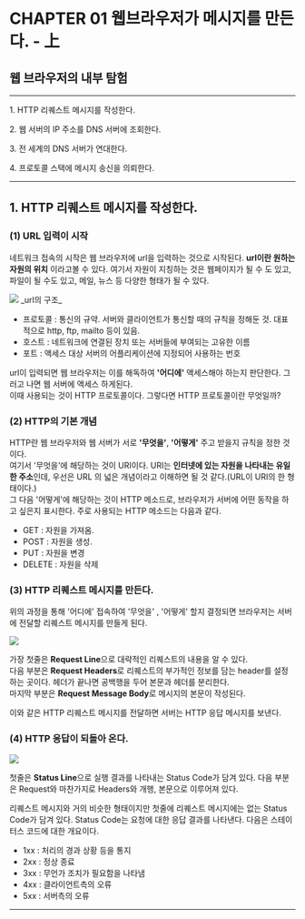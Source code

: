 # CHAPTER 01 웹브라우저가 메시지를 만든다. - 上

## 웹 브라우저의 내부 탐험

---

1\.  HTTP 리퀘스트 메시지를 작성한다.   

2\.  웹 서버의 IP 주소를 DNS 서버에 조회한다.   

3\.  전 세계의 DNS 서버가 연대한다.   

4\.  프로토콜 스택에 메시지 송신을 의뢰한다.   


---

## 1\. HTTP 리퀘스트 메시지를 작성한다.

### (1) URL 입력이 시작

네트워크 접속의 시작은 웹 브라우저에 url을 입력하는 것으로 시작된다. **url이란 원하는 자원의 위치** 이라고볼 수 있다. 여기서 자원이 지칭하는 것은 웹페이지가 될 수 도 있고, 파일이 될 수도 있고, 메일, 뉴스 등 다양한 형태가 될 수 있다.

<img src="https://img1.daumcdn.net/thumb/R1280x0/?scode=mtistory2&fname=https%3A%2F%2Fk.kakaocdn.net%2Fdn%2FmBmkD%2FbtqD7XEW6K5%2FMJZTjCdETIiVIY4yYfjf60%2Fimg.png">
_url의 구조_

-   프로토콜 : 통신의 규약. 서버와 클라이언트가 통신할 때의 규칙을 정해둔 것. 대표적으로 http, ftp, mailto 등이 있음.
-   호스트 : 네트워크에 연결된 장치 또는 서버들에 부여되는 고유한 이름
-   포트 : 액세스 대상 서버의 어플리케이션에 지정되어 사용하는 번호


url이 입력되면 웹 브라우저는 이를 해독하여 **'어디에'** 액세스해야 하는지 판단한다. 그러고 나면 웹 서버에 액세스 하게된다.  
이때 사용되는 것이 HTTP 프로토콜이다. 그렇다면 HTTP 프로토콜이란 무엇일까?

### (2) HTTP의 기본 개념

HTTP란 웹 브라우저와 웹 서버가 서로 **'무엇을'**, **'어떻게'** 주고 받을지 규칙을 정한 것이다.  
여기서 '무엇을'에 해당하는 것이 URI이다. URI는 **인터넷에 있는 자원을 나타내는 유일한 주소**인데, 우선은 URL 의 넓은 개념이라고 이해하면 될 것 같다.(URL이 URI의 한 형태이다.)  
그 다음 '어떻게'에 해당하는 것이 HTTP 메소드로, 브라우저가 서버에 어떤 동작을 하고 싶은지 표시한다. 주로 사용되는 HTTP 메소드는 다음과 같다.

-   GET : 자원을 가져옴.
-   POST : 자원을 생성.
-   PUT : 자원을 변경
-   DELETE : 자원을 삭제

### (3) HTTP 리퀘스트 메시지를 만든다.

위의 과정을 통해 '어디에' 접속하여 '무엇을' , '어떻게' 할지 결정되면 브라우저는 서버에 전달할 리퀘스트 메시지를 만들게 된다.

<img src="https://img1.daumcdn.net/thumb/R1280x0/?scode=mtistory2&fname=https%3A%2F%2Fk.kakaocdn.net%2Fdn%2FbLBxmP%2FbtqD7GQZiKf%2FfkdVaW0RkVmtjPesJOLsFK%2Fimg.png">

  
가장 첫줄은 **Request Line**으로 대략적인 리퀘스트의 내용을 알 수 있다.  
다음 부분은 **Request Headers**로 리퀘스트의 부가적인 정보를 담는 header를 설정하는 곳이다. 헤더가 끝나면 공백행을 두어 본문과 헤더를 분리한다.  
마지막 부분은 **Request Message Body**로 메시지의 본문이 작성된다.

이와 같은 HTTP 리퀘스트 메시지를 전달하면 서버는 HTTP 응답 메시지를 보낸다.

### (4) HTTP 응답이 되돌아 온다.

<img src="https://img1.daumcdn.net/thumb/R1280x0/?scode=mtistory2&fname=https%3A%2F%2Fk.kakaocdn.net%2Fdn%2FbkwMfN%2FbtqD8hJYOwe%2FC7safhCXjiQpcatjhni5Tk%2Fimg.png">

첫줄은 **Status Line**으로 실행 결과를 나타내는 Status Code가 담겨 있다.
다음 부분은 Request와 마찬가지로 Headers와 개행, 본문으로 이루어져 있다.

리퀘스트 메시지와 거의 비슷한 형태이지만 첫줄에 리퀘스트 메시지에는 없는 Status Code가 담겨 있다.
Status Code는 요청에 대한 응답 결과를 나타낸다. 다음은 스테이터스 코드에 대한 개요이다.
- 1xx : 처리의 경과 상황 등을 통지
- 2xx : 정상 종료
- 3xx : 무언가 조치가 필요함을 나타냄
- 4xx : 클라이언트측의 오류
- 5xx : 서버측의 오류
---
